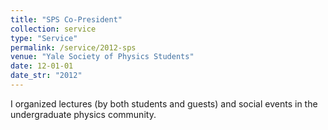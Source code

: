 ```yaml
---
title: "SPS Co-President"
collection: service
type: "Service"
permalink: /service/2012-sps
venue: "Yale Society of Physics Students"
date: 12-01-01
date_str: "2012"
---
```


I organized lectures (by both students and guests) and social events in the undergraduate physics community.
